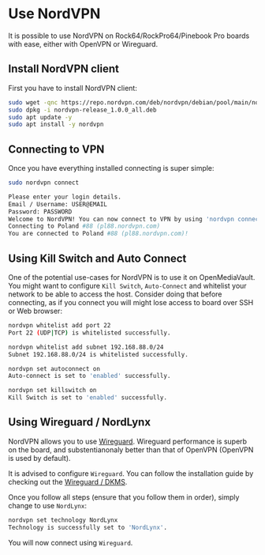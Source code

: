 # Use NordVPN

It is possible to use NordVPN on Rock64/RockPro64/Pinebook Pro
boards with ease, either with OpenVPN or Wireguard.

## Install NordVPN client

First you have to install NordVPN client:

```bash
sudo wget -qnc https://repo.nordvpn.com/deb/nordvpn/debian/pool/main/nordvpn-release_1.0.0_all.deb
sudo dpkg -i nordvpn-release_1.0.0_all.deb
sudo apt update -y
sudo apt install -y nordvpn
```

## Connecting to VPN

Once you have everything installed connecting is super simple:

```bash
sudo nordvpn connect

Please enter your login details.
Email / Username: USER@EMAIL
Password: PASSWORD
Welcome to NordVPN! You can now connect to VPN by using 'nordvpn connect'.
Connecting to Poland #88 (pl88.nordvpn.com)
You are connected to Poland #88 (pl88.nordvpn.com)!
```

## Using Kill Switch and Auto Connect

One of the potential use-cases for NordVPN is to use it
on OpenMediaVault. You might want to configure `Kill Switch`,
`Auto-Connect` and whitelist your network to be able to
access the host. Consider doing that before connecting,
as if you connect you will might lose access to board
over SSH or Web browser:

```bash
nordvpn whitelist add port 22
Port 22 (UDP|TCP) is whitelisted successfully.
```

```bash
nordvpn whitelist add subnet 192.168.88.0/24
Subnet 192.168.88.0/24 is whitelisted successfully.
```

```bash
nordvpn set autoconnect on
Auto-connect is set to 'enabled' successfully.
```

```bash
nordvpn set killswitch on
Kill Switch is set to 'enabled' successfully.
```

## Using Wireguard / NordLynx

NordVPN allows you to use [Wireguard](https://www.wireguard.com/).
Wireguard performance is superb on the board, and substentianonaly
better than that of OpenVPN (OpenVPN is used by default).

It is advised to configure `Wireguard`.
You can follow the installation guide by
checking out the [Wireguard / DKMS](dkms.md).

Once you follow all steps (ensure that you follow them in order),
simply change to use `NordLynx`:

```bash
nordvpn set technology NordLynx
Technology is successfully set to 'NordLynx'.
```

You will now connect using `Wireguard`.
